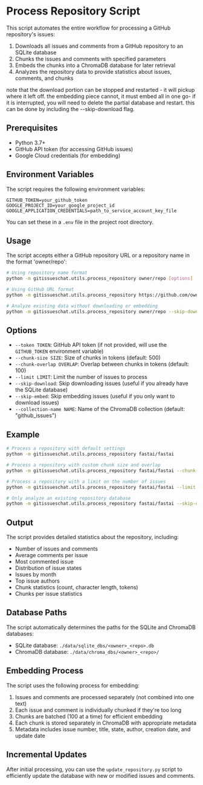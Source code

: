 # Process Repository Script

This script automates the entire workflow for processing a GitHub repository's issues:
1. Downloads all issues and comments from a GitHub repository to an SQLite database
2. Chunks the issues and comments with specified parameters
3. Embeds the chunks into a ChromaDB database for later retrieval
4. Analyzes the repository data to provide statistics about issues, comments, and chunks

note that the download portion can be stopped and restarted - it will pickup where it left off.  the embedding piece cannot, it must embed all in one go- if it is interrupted, you will need to delete the partial database and restart.  this can be done by including the --skip-download flag.

## Prerequisites

- Python 3.7+
- GitHub API token (for accessing GitHub issues)
- Google Cloud credentials (for embedding)

## Environment Variables

The script requires the following environment variables:

```
GITHUB_TOKEN=your_github_token
GOOGLE_PROJECT_ID=your_google_project_id
GOOGLE_APPLICATION_CREDENTIALS=path_to_service_account_key_file
```

You can set these in a `.env` file in the project root directory.

## Usage

The script accepts either a GitHub repository URL or a repository name in the format 'owner/repo':

```bash
# Using repository name format
python -m gitissueschat.utils.process_repository owner/repo [options]

# Using GitHub URL format
python -m gitissueschat.utils.process_repository https://github.com/owner/repo [options]

# Analyze existing data without downloading or embedding
python -m gitissueschat.utils.process_repository owner/repo --skip-download --skip-embed
```

## Options

- `--token TOKEN`: GitHub API token (if not provided, will use the `GITHUB_TOKEN` environment variable)
- `--chunk-size SIZE`: Size of chunks in tokens (default: 500)
- `--chunk-overlap OVERLAP`: Overlap between chunks in tokens (default: 100)
- `--limit LIMIT`: Limit the number of issues to process
- `--skip-download`: Skip downloading issues (useful if you already have the SQLite database)
- `--skip-embed`: Skip embedding issues (useful if you only want to download issues)
- `--collection-name NAME`: Name of the ChromaDB collection (default: "github_issues")

## Example

```bash
# Process a repository with default settings
python -m gitissueschat.utils.process_repository fastai/fastai

# Process a repository with custom chunk size and overlap
python -m gitissueschat.utils.process_repository fastai/fastai --chunk-size 300 --chunk-overlap 50

# Process a repository with a limit on the number of issues
python -m gitissueschat.utils.process_repository fastai/fastai --limit 100

# Only analyze an existing repository database
python -m gitissueschat.utils.process_repository fastai/fastai --skip-download --skip-embed
```

## Output

The script provides detailed statistics about the repository, including:

- Number of issues and comments
- Average comments per issue
- Most commented issue
- Distribution of issue states
- Issues by month
- Top issue authors
- Chunk statistics (count, character length, tokens)
- Chunks per issue statistics

## Database Paths

The script automatically determines the paths for the SQLite and ChromaDB databases:

- SQLite database: `./data/sqlite_dbs/<owner>_<repo>.db`
- ChromaDB database: `./data/chroma_dbs/<owner>_<repo>/`

## Embedding Process

The script uses the following process for embedding:

1. Issues and comments are processed separately (not combined into one text)
2. Each issue and comment is individually chunked if they're too long
3. Chunks are batched (100 at a time) for efficient embedding
4. Each chunk is stored separately in ChromaDB with appropriate metadata
5. Metadata includes issue number, title, state, author, creation date, and update date

## Incremental Updates

After initial processing, you can use the `update_repository.py` script to efficiently update the database with new or modified issues and comments.
